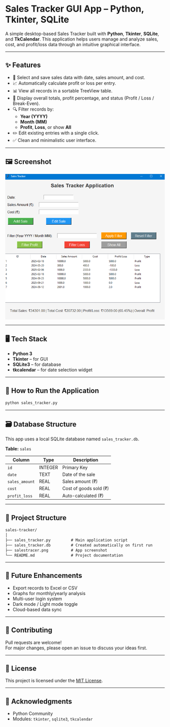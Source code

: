 
# Sales Tracker GUI App – Python, Tkinter, SQLite

A simple desktop-based Sales Tracker built with **Python**, **Tkinter**, **SQLite**, and **TkCalendar**. This application helps users manage and analyze sales, cost, and profit/loss data through an intuitive graphical interface.

---

## ✨ Features

- 📆 Select and save sales data with date, sales amount, and cost.
- 📈 Automatically calculate profit or loss per entry.
- 📊 View all records in a sortable TreeView table.
- 🧮 Display overall totals, profit percentage, and status (Profit / Loss / Break-Even).
- 🔍 Filter records by:
  - **Year (YYYY)**
  - **Month (MM)**
  - **Profit**, **Loss**, or show **All**
- ✏️ Edit existing entries with a single click.
- ✅ Clean and minimalistic user interface.

---

## 🖼️ Screenshot

![Sales Tracker UI](salestracer.png)

---

## 🖥️ Tech Stack

- **Python 3**
- **Tkinter** – for GUI
- **SQLite3** – for database
- **tkcalendar** – for date selection widget

---

## 🚀 How to Run the Application

```bash
python sales_tracker.py
```

---

## 🗃️ Database Structure

This app uses a local SQLite database named `sales_tracker.db`.

**Table:** `sales`

| Column         | Type    | Description              |
|----------------|---------|--------------------------|
| `id`           | INTEGER | Primary Key              |
| `date`         | TEXT    | Date of the sale         |
| `sales_amount` | REAL    | Sales amount (₹)         |
| `cost`         | REAL    | Cost of goods sold (₹)   |
| `profit_loss`  | REAL    | Auto-calculated (₹)      |

---

## 🔧 Project Structure

```
sales-tracker/
│
├── sales_tracker.py         # Main application script
├── sales_tracker.db         # Created automatically on first run
├── salestracer.png          # App screenshot
└── README.md                # Project documentation
```

---

## 🚀 Future Enhancements

- Export records to Excel or CSV  
- Graphs for monthly/yearly analysis  
- Multi-user login system  
- Dark mode / Light mode toggle  
- Cloud-based data sync  

---

## 🤝 Contributing

Pull requests are welcome!  
For major changes, please open an issue to discuss your ideas first.

---

## 📄 License

This project is licensed under the [MIT License](https://opensource.org/licenses/MIT).

---

## 🙌 Acknowledgments

- Python Community  
- Modules: `tkinter`, `sqlite3`, `tkcalendar`
